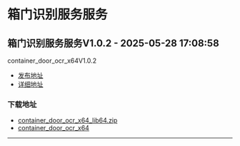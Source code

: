 # 箱门识别服务服务
## 箱门识别服务服务V1.0.2 - 2025-05-28 17:08:58
container_door_ocr_x64V1.0.2
*  [发布地址](https://github.com/jadehh/ContainerDoorOCR/releases/tag/container_door_ocr_x64V1.0.2)
*  [详细地址](https://github.com/jadehh/jadehh_file/releases/tag/container_door_ocr_x64V1.0.2)
### 下载地址
* [container_door_ocr_x64_lib64.zip](https://github.com/jadehh/jadehh_file/releases/download/container_door_ocr_x64V1.0.2/container_door_ocr_x64_lib64.zip)
* [container_door_ocr_x64](https://github.com/jadehh/jadehh_file/releases/download/container_door_ocr_x64V1.0.2/container_door_ocr_x64)
----